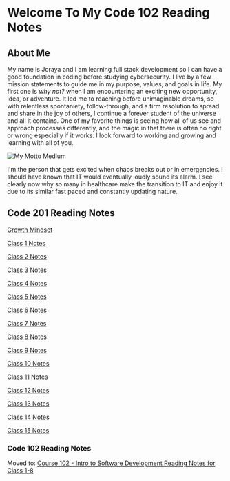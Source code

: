 # Welcome To My Code 102 Reading Notes

## About Me
My name is Joraya and I am learning full stack development so I can have a good foundation in coding before studying cybersecurity. I live by a few mission statements to guide me in my purpose, values, and goals in life. My first one is *why not?* when I am encountering an exciting new opportunity, idea, or adventure. It led me to reaching before unimaginable dreams, so with relentless spontaniety, follow-through, and a firm resolution to spread and share in the joy of others, I continue a forever student of the universe and all it contains. One of my favorite things is seeing how all of us see and approach processes differently, and the magic in that there is often no right or wrong especially if it works. I look forward to working and growing and learning with all of you.

![My Motto Medium](https://user-images.githubusercontent.com/104165087/165234116-a4e3ee1c-eea0-40ce-a49b-7d0ffe3a30ab.jpg)

I'm the person that gets excited when chaos breaks out or in emergencies. I should have known that IT would eventually loudly sound its alarm. I see clearly now why so many in healthcare make the transition to IT and enjoy it due to its similar fast paced and constantly updating nature.

## Code 201 Reading Notes

[Growth Mindset](GrowthMindset.md) 

[Class 1 Notes](201Class1.md)

[Class 2 Notes](201Class2.md)

[Class 3 Notes](201Class3.md)

[Class 4 Notes](201Class4.md)

[Class 5 Notes](201Class5.md)

[Class 6 Notes](201Class6.md)

[Class 7 Notes](201Class7.md)

[Class 8 Notes](201Class8.md)

[Class 9 Notes](201Class9.md)

[Class 10 Notes](201Class10.md)

[Class 11 Notes](201Class11.md)

[Class 12 Notes](201Class12.md)

[Class 13 Notes](201Class13.md)

[Class 14 Notes](201Class14.md)

[Class 15 Notes](201Class15.md)

### Code 102 Reading Notes

Moved to:
[Course 102 - Intro to Software Development Reading Notes for Class 1-8](Course102-index.md)
